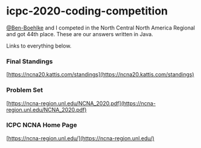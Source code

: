 # icpc-2020-coding-competition

[@Ben-Boehlke](https://github.com/Ben-Boehlke) and I competed in the North Central North America Regional and got 44th place. These are our answers written in Java.

Links to everything below.

### Final Standings
[https://ncna20.kattis.com/standings](https://ncna20.kattis.com/standings)

### Problem Set
[https://ncna-region.unl.edu/NCNA_2020.pdf](https://ncna-region.unl.edu/NCNA_2020.pdf)

### ICPC NCNA Home Page
[https://ncna-region.unl.edu/](https://ncna-region.unl.edu/)
